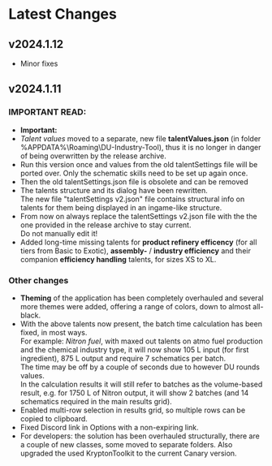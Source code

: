 # Latest Changes

## v2024.1.12

- Minor fixes

## v2024.1.11

### **IMPORTANT READ:**  

- **Important:**  
- *Talent values* moved to a separate, new file **talentValues.json**
(in folder %APPDATA%\Roaming\DU-Industry-Tool), thus it is no longer in
danger of being overwritten by the release archive.  
- Run this version once and values from the old talentSettings file will be
ported over. Only the schematic skills need to be set up again once.
- Then the old talentSettings.json file is obsolete and can be removed
- The talents structure and its dialog have been rewritten.  
The new file "talentSettings v2.json" file contains structural info
on talents for them being displayed in an ingame-like structure.
- From now on always replace the talentSettings v2.json file with the
the one provided in the release archive to stay current.  
Do not manually edit it!
- Added long-time missing talents for **product refinery efficency** (for all
tiers from Basic to Exotic), **assembly-** / **industry efficiency** and their
companion **efficiency handling** talents, for sizes XS to XL.  

### Other changes

- **Theming** of the application has been completely overhauled and several more
themes were added, offering a range of colors, down to almost all-black.
- With the above talents now present, the batch time calculation has been fixed,
in most ways.  
For example: *Nitron fuel*, with maxed out talents on atmo fuel production and the
chemical industry type, it will now show 105 L input (for first ingredient),
875 L output and require 7 schematics per batch.  
The time may be off by a couple of seconds due to however DU rounds values.  
In the calculation results it will still refer to batches as the volume-based
result, e.g. for 1750 L of Nitron output, it will show 2 batches (and 14 schematics
required in the main results grid).
- Enabled multi-row selection in results grid, so multiple rows can be copied to clipboard.
- Fixed Discord link in Options with a non-expiring link.
- For developers: the solution has been overhauled structurally, there are
a couple of new classes, some moved to separate folders. Also upgraded the
used KryptonToolkit to the current Canary version.
